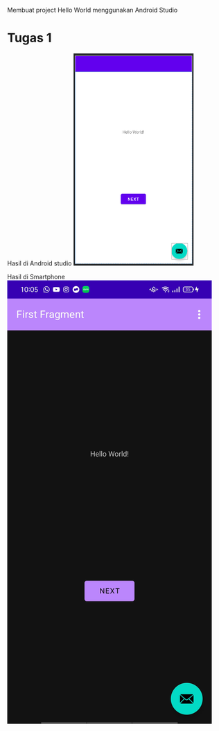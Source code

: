 Membuat project Hello World menggunakan Android Studio

# Tugas 1

Hasil di Android studio
![screenshoot](screenshoot/ss1.png)

Hasil di Smartphone
![screenshoot](screenshoot/ss2.jpeg)

